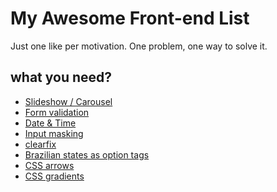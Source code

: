 # My Awesome Front-end List
Just one like per motivation.
One problem, one way to solve it.

## what you need?

- [Slideshow / Carousel](http://kenwheeler.github.io/slick/)
- [Form validation](http://parsleyjs.org/)
- [Date & Time](http://momentjs.com/)
- [Input masking](http://digitalbush.com/projects/masked-input-plugin/)
- [clearfix](http://nicolasgallagher.com/micro-clearfix-hack/)
- [Brazilian states as option tags](https://gist.github.com/leocavalcante/d008fff194dcaf909b3c)
- [CSS arrows](http://www.cssarrowplease.com/)
- [CSS gradients](http://www.colorzilla.com/gradient-editor/)
